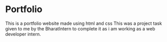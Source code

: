 # Portfolio
This is a portfolio website made using html and css
This was a project task given to me by the BharatIntern to complete it as i am working as a web developer intern.
